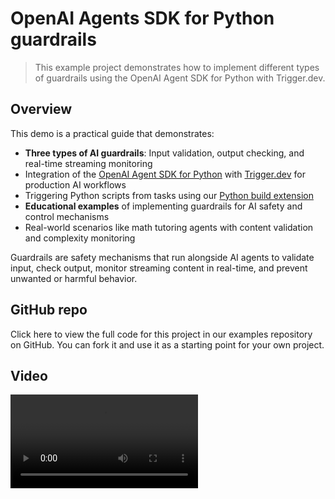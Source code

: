 # OpenAI Agents SDK for Python guardrails

> This example project demonstrates how to implement different types of guardrails using the OpenAI Agent SDK for Python with Trigger.dev.

## Overview

This demo is a practical guide that demonstrates:

* **Three types of AI guardrails**: Input validation, output checking, and real-time streaming monitoring
* Integration of the [OpenAI Agent SDK for Python](https://openai.github.io/openai-agents-python/) with [Trigger.dev](https://trigger.dev) for production AI workflows
* Triggering Python scripts from tasks using our [Python build extension](/config/extensions/pythonExtension)
* **Educational examples** of implementing guardrails for AI safety and control mechanisms
* Real-world scenarios like math tutoring agents with content validation and complexity monitoring

Guardrails are safety mechanisms that run alongside AI agents to validate input, check output, monitor streaming content in real-time, and prevent unwanted or harmful behavior.

## GitHub repo

<Card title="View the OpenAI Agent SDK Guardrails repo" icon="GitHub" href="https://github.com/triggerdotdev/examples/tree/main/openai-agent-sdk-guardrails-examples">
  Click here to view the full code for this project in our examples repository on GitHub. You can
  fork it and use it as a starting point for your own project.
</Card>

## Video

<video controls className="w-full aspect-video" src="https://github.com/user-attachments/assets/9b1e55c7-467d-4aca-8b4a-a018014c0827" />

## Relevant code

### Trigger.dev Tasks

* **[inputGuardrails.ts](https://github.com/triggerdotdev/examples/blob/main/openai-agent-sdk-guardrails-examples/src/trigger/inputGuardrails.ts)** - Passes user prompts to Python script and handles `InputGuardrailTripwireTriggered` exceptions
* **[outputGuardrails.ts](https://github.com/triggerdotdev/examples/blob/main/openai-agent-sdk-guardrails-examples/src/trigger/outputGuardrails.ts)** - Runs agent generation and catches `OutputGuardrailTripwireTriggered` exceptions with detailed error info
* **[streamingGuardrails.ts](https://github.com/triggerdotdev/examples/blob/main/openai-agent-sdk-guardrails-examples/src/trigger/streamingGuardrails.ts)** - Executes streaming Python script and parses JSON output containing guardrail metrics

### Python Implementations

* **[input-guardrails.py](https://github.com/triggerdotdev/examples/blob/main/openai-agent-sdk-guardrails-examples/src/python/input-guardrails.py)** - Agent with `@input_guardrail` decorator that validates user input before processing (example: math tutor that only responds to math questions)
* **[output-guardrails.py](https://github.com/triggerdotdev/examples/blob/main/openai-agent-sdk-guardrails-examples/src/python/output-guardrails.py)** - Agent with `@output_guardrail` decorator that validates generated responses using a separate guardrail agent
* **[streaming-guardrails.py](https://github.com/triggerdotdev/examples/blob/main/openai-agent-sdk-guardrails-examples/src/python/streaming-guardrails.py)** - Processes `ResponseTextDeltaEvent` streams with async guardrail checks at configurable intervals (example: stops streaming if language is too complex for a 10-year-old)

### Configuration

* **[trigger.config.ts](https://github.com/triggerdotdev/examples/blob/main/openai-agent-sdk-guardrails-examples/trigger.config.ts)** - Uses the Trigger.dev Python extension

### Learn more

* [OpenAI Agent SDK documentation](https://openai.github.io/openai-agents-python/)
* [OpenAI Agent SDK guardrails](https://openai.github.io/openai-agents-python/guardrails/)
* Our [Python build extension](/config/extensions/pythonExtension#python)
